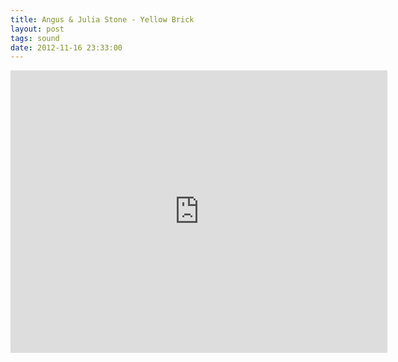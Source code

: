 ```yaml
---
title: Angus & Julia Stone - Yellow Brick
layout: post
tags: sound
date: 2012-11-16 23:33:00
---
```

<iframe width="603" height="452" src="https://www.youtube.com/embed/JHKSqUtrNfw" frameborder="0" allowfullscreen="true"></iframe>
